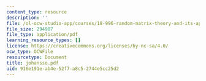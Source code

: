 ```yaml
---
content_type: resource
description: ''
file: /ol-ocw-studio-app/courses/18-996-random-matrix-theory-and-its-applications-spring-2004/916e191eab4e52f7a8c52744e5cc25d2_johansso.pdf
file_size: 294987
file_type: application/pdf
learning_resource_types: []
license: https://creativecommons.org/licenses/by-nc-sa/4.0/
ocw_type: OCWFile
resourcetype: Document
title: johansso.pdf
uid: 916e191e-ab4e-52f7-a8c5-2744e5cc25d2
---
```

